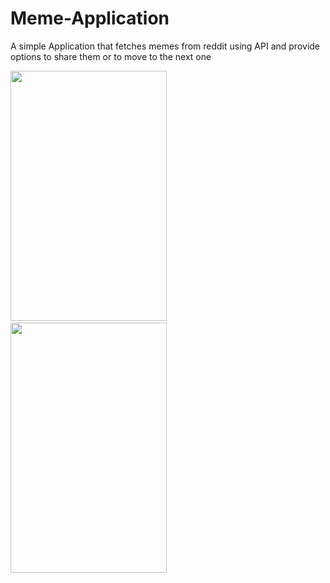 # Meme-Application

A simple Application that fetches memes from reddit using API and provide options to share them or to move to the next one


<img src="https://github.com/uveshm003/Java-100-days/blob/main/Meme_App_Img2.jpg" style=" width:250px ; height:400px "  >  &nbsp;&nbsp;&nbsp;   <img src="https://github.com/uveshm003/Java-100-days/blob/main/Meme_App_Img1.jpg" style=" width:250px ; height:400px " >
